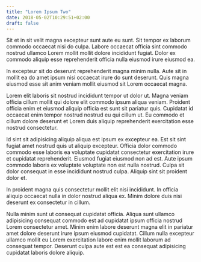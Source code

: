 ```yaml
---
title: "Lorem Ipsum Two"
date: 2018-05-02T10:29:51+02:00
draft: false
---
```


Sit et in sit velit magna excepteur sunt aute eu sunt. Sit tempor ex laborum commodo occaecat nisi do culpa. Labore occaecat officia sint commodo nostrud ullamco Lorem mollit mollit dolore incididunt fugiat. Dolor ex commodo aliquip esse reprehenderit officia nulla eiusmod irure eiusmod ea.

In excepteur sit do deserunt reprehenderit magna minim nulla. Aute sit in mollit ea do amet ipsum nisi occaecat irure do sunt deserunt. Quis magna eiusmod esse sit anim veniam mollit eiusmod sit Lorem occaecat magna.

Lorem elit laboris sit nostrud incididunt tempor ut dolor ut. Magna veniam officia cillum mollit qui dolore elit commodo ipsum aliqua veniam. Proident officia enim et eiusmod aliquip officia est sunt sit pariatur quis. Cupidatat id occaecat enim tempor nostrud nostrud eu qui cillum ut. Eu commodo et cillum dolore deserunt et Lorem duis aliquip reprehenderit exercitation esse nostrud consectetur.

Id sint sit adipisicing aliquip aliqua est ipsum ex excepteur ea. Est sit sint fugiat amet nostrud quis ut aliquip excepteur. Officia dolor commodo commodo esse laboris ea voluptate cupidatat consectetur exercitation irure et cupidatat reprehenderit. Eiusmod fugiat eiusmod non ad est. Aute ipsum commodo laboris ex voluptate voluptate non est nulla nostrud. Culpa sit dolor consequat in esse incididunt nostrud culpa. Aliquip sint sit proident dolor et.

In proident magna quis consectetur mollit elit nisi incididunt. In officia aliquip occaecat nulla in dolor nostrud aliqua ex. Minim dolore duis nisi deserunt ex consectetur in cillum.

Nulla minim sunt ut consequat cupidatat officia. Aliqua sunt ullamco adipisicing consequat commodo est ad cupidatat ipsum officia nostrud Lorem consectetur amet. Minim enim labore deserunt magna elit in pariatur amet dolore deserunt irure ipsum eiusmod cupidatat. Cillum nulla excepteur ullamco mollit eu Lorem exercitation labore enim mollit laborum ad consequat tempor. Deserunt culpa aute est est ea consequat adipisicing cupidatat laboris dolore aliquip.
